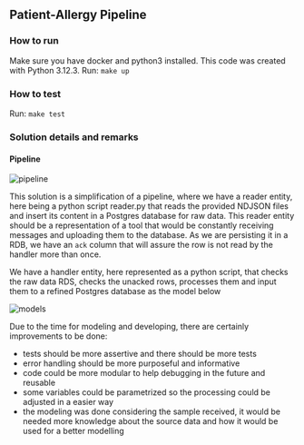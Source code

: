 ## Patient-Allergy Pipeline

### How to run
Make sure you have docker and python3 installed. This code was created with Python 3.12.3. Run:
```make up```

### How to test
Run:
```make test```

### Solution details and remarks

#### Pipeline

![pipeline](https://github.com/dianabarros/iqvia-assignment/blob/f320297843ee81f1761f83d039c4e0f9d0fba6e2/pipeline.png)

This solution is a simplification of a pipeline, where we have a reader entity, here being a python script reader.py that reads the provided NDJSON files and insert its content in a Postgres database for raw data. This reader entity should be a representation of a tool that would be constantly receiving messages and uploading them to the database. As we are persisting it in a RDB, we have an `ack` column that will assure the row is not read by the handler more than once.

We have a handler entity, here represented as a python script, that checks the raw data RDS, checks the unacked rows, processes them and input them to a refined Postgres database as the model below

![models](https://github.com/dianabarros/iqvia-assignment/blob/f320297843ee81f1761f83d039c4e0f9d0fba6e2/models.png)

Due to the time for modeling and developing, there are certainly improvements to be done:
- tests should be more assertive and there should be more tests
- error handling should be more purposeful and informative
- code could be more modular to help debugging in the future and reusable
- some variables could be parametrized so the processing could be adjusted in a easier way
- the modeling was done considering the sample received, it would be needed more knowledge about the source data and how it would be used for a better modelling